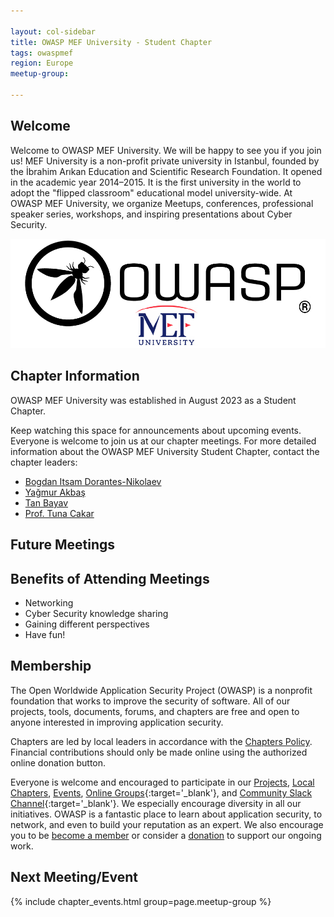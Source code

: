 ```yaml
---

layout: col-sidebar
title: OWASP MEF University - Student Chapter
tags: owaspmef
region: Europe
meetup-group:

---
```


## Welcome
Welcome to OWASP MEF University. We will be happy to see you if you join us! MEF University is a non-profit private university in Istanbul, founded by the İbrahim Arıkan Education and Scientific Research Foundation. It opened in the academic year 2014–2015. It is the first university in the world to adopt the "flipped classroom" educational model university-wide. At OWASP MEF University, we organize Meetups, conferences, professional speaker series, workshops, and inspiring presentations about Cyber Security.

![image](assets/images/logo_owasp_mef.png)

## Chapter Information
OWASP MEF University was established in August 2023 as a Student Chapter.

Keep watching this space for announcements about upcoming events. Everyone is welcome to join us at our chapter meetings. For more detailed information about the OWASP MEF University Student Chapter, contact the chapter leaders:

* [Bogdan Itsam Dorantes-Nikolaev](mailto:bogdan.itsam@owasp.org)
* [Yağmur Akbaş](mailto:yagmur.akbas@owasp.org)
* [Tan Bayav](mailto:tan.bayav@owasp.org)
* [Prof. Tuna Cakar](mailto:tuna.cakar@owasp.org)

## Future Meetings

## Benefits of Attending Meetings
+ Networking
+ Cyber Security knowledge sharing
+ Gaining different perspectives
+ Have fun!

## Membership
The Open Worldwide Application Security Project (OWASP) is a nonprofit foundation that works to improve the security of software. All of our projects, tools, documents, forums, and chapters are free and open to anyone interested in improving application security. 

Chapters are led by local leaders in accordance with the [Chapters Policy](/www-policy/operational/chapters). Financial contributions should only be made online using the authorized online donation button. 

Everyone is welcome and encouraged to participate in our [Projects](/projects/), [Local Chapters](/chapters/), [Events](/events/), [Online Groups](https://groups.google.com/a/owasp.com/){:target='_blank'}, and [Community Slack Channel](https://owasp.slack.com/){:target='_blank'}. We especially encourage diversity in all our initiatives. OWASP is a fantastic place to learn about application security, to network, and even to build your reputation as an expert. We also encourage you to be [become a member](/membership/) or consider a [donation](/donate/) to support our ongoing work.

Next Meeting/Event <!-- You should keep this section as it will populate your meetup events -->
---------------------
{% include chapter_events.html group=page.meetup-group %}

<!-- You should delete this comment

Standard Chapter Page Template
This is an example of a Project or Chapter page.
Please change these items to indicate the actual information you wish to present. In addition to this information, the 'front-matter' above the text should be modified to reflect your actual information.  An explanation of each of the front-matter items is below:

{front matter for this file}

```
- layout: This is the layout used by project and chapter pages.  You should leave this value as col-sidebar
- title: This is the title of your project or chapter page, usually the name.  For example, OWASP Zed Attack Proxy or OWASP Baltimore
- tags: This is a space-delimited list of tags you associate with your project or chapter.  If you are using tabs, at least one of these tags should be unique in order to be used in the tabs files (an example tab is included in this repo) 
- region: This is the region you are in according to our data
```

{copy for this file (index.md)}
Replace the text above the commented area with your information in the format below:
```

## Next Meeting/Event
---------------------
{% comment %}
{% include chapter_events.html group=page.meetup-group %}
{% endcomment %}

```
{info.md}

This separate file is where you should place links to your Google Group and Meetup page. It will be automatically rendered in the column sidebar.

{leaders.md}

Another separate file that should simply include each leaders name with mailto link as a list. It will also be automatically rendered in the column sidebar.

-->
